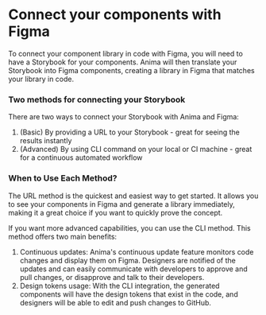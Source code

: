 # Connect your components with Figma

To connect your component library in code with Figma, you will need to have a Storybook for your components. Anima will then translate your Storybook into Figma components, creating a library in Figma that matches your library in code.

### Two methods for connecting your Storybook

There are two ways to connect your Storybook with Anima and Figma:

1. (Basic) By providing a URL to your Storybook - great for seeing the results instantly
2. (Advanced) By using CLI command on your local or CI machine - great for a continuous automated workflow

### When to Use Each Method?

The URL method is the quickest and easiest way to get started. It allows you to see your components in Figma and generate a library immediately, making it a great choice if you want to quickly prove the concept.

If you want more advanced capabilities, you can use the CLI method. This method offers two main benefits:

1. Continuous updates: Anima's continuous update feature monitors code changes and display them on Figma. Designers are notified of the updates and can easily communicate with developers to approve and pull changes, or disapprove and talk to their developers.
2. Design tokens usage: With the CLI integration, the generated components will have the design tokens that exist in the code, and designers will be able to edit and push changes to GitHub.

